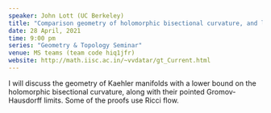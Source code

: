```yaml
---
speaker: John Lott (UC Berkeley) 
title: "Comparison geometry of holomorphic bisectional curvature, and limit spaces"
date: 28 April, 2021
time: 9:00 pm
series: "Geometry & Topology Seminar"
venue: MS teams (team code hiq1jfr)
website: http://math.iisc.ac.in/~vvdatar/gt_Current.html
---
```


I will discuss the geometry of Kaehler manifolds with a lower bound on the holomorphic bisectional curvature, along with their pointed Gromov-Hausdorff limits.  Some of the proofs use Ricci flow.
